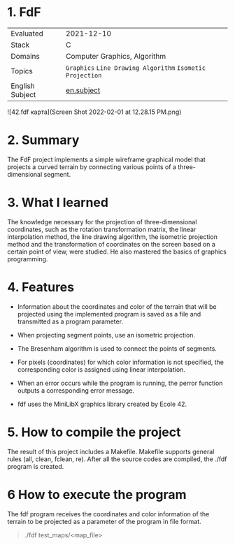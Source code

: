 # 1. FdF

|   |   |
| - | - |
| Evaluated | 2021-12-10 |
| Stack | C |
| Domains | Computer Graphics, Algorithm |
| Topics | `Graphics` `Line Drawing Algorithm` `Isometic Projection` |
| English Subject | [en.subject](https://github.com/venera111/fdf/blob/master/en.subject.pdf) |

![42.fdf карта](Screen Shot 2022-02-01 at 12.28.15 PM.png)

# 2. Summary
The FdF project implements a simple wireframe graphical model that projects a curved terrain by connecting various points of a three-dimensional segment.

# 3. What I learned
The knowledge necessary for the projection of three-dimensional coordinates, such as the rotation transformation matrix, the linear interpolation method, the line drawing algorithm, the isometric projection method and the transformation of coordinates on the screen based on a certain point of view, were studied. He also mastered the basics of graphics programming.

# 4. Features
* Information about the coordinates and color of the terrain that will be projected using the implemented program is saved as a file and transmitted as a program parameter.
* When projecting segment points, use an isometric projection.

* The Bresenham algorithm is used to connect the points of segments.

* For pixels (coordinates) for which color information is not specified, the corresponding color is assigned using linear interpolation.

* When an error occurs while the program is running, the perror function outputs a corresponding error message.

* fdf uses the MiniLibX graphics library created by Ecole 42.

# 5. How to compile the project
The result of this project includes a Makefile. Makefile supports general rules (all, clean, fclean, re). After all the source codes are compiled, the ./fdf program is created.

# 6 How to execute the program
The fdf program receives the coordinates and color information of the terrain to be projected as a parameter of the program in file format.
> ./fdf test_maps/<map_file>
